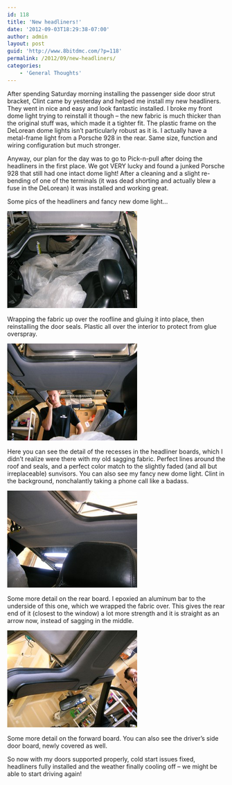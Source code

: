 ```yaml
---
id: 118
title: 'New headliners!'
date: '2012-09-03T18:29:38-07:00'
author: admin
layout: post
guid: 'http://www.8bitdmc.com/?p=118'
permalink: /2012/09/new-headliners/
categories:
    - 'General Thoughts'
---
```


After spending Saturday morning installing the passenger side door strut bracket, Clint came by yesterday and helped me install my new headliners. They went in nice and easy and look fantastic installed. I broke my front dome light trying to reinstall it though – the new fabric is much thicker than the original stuff was, which made it a tighter fit. The plastic frame on the DeLorean dome lights isn’t particularly robust as it is. I actually have a metal-frame light from a Porsche 928 in the rear. Same size, function and wiring configuration but much stronger.

Anyway, our plan for the day was to go to Pick-n-pull after doing the headliners in the first place. We got VERY lucky and found a junked Porsche 928 that still had one intact dome light! After a cleaning and a slight re-bending of one of the terminals (it was dead shorting and actually blew a fuse in the DeLorean) it was installed and working great.

Some pics of the headliners and fancy new dome light…

[![](/assets/images/2012/09/DSCN4080-300x224.jpg "DSCN4080")](/8bitdmc/assets/images/2012/09/DSCN4080.jpg)

Wrapping the fabric up over the roofline and gluing it into place, then reinstalling the door seals. Plastic all over the interior to protect from glue overspray.

[![](/assets/images/2012/09/DSCN4082-300x224.jpg "DSCN4082")](/8bitdmc/assets/images/2012/09/DSCN4082.jpg)

Here you can see the detail of the recesses in the headliner boards, which I didn’t realize were there with my old sagging fabric. Perfect lines around the roof and seals, and a perfect color match to the slightly faded (and all but irreplaceable) sunvisors. You can also see my fancy new dome light. Clint in the background, nonchalantly taking a phone call like a badass.

[![](/assets/images/2012/09/DSCN4084-300x224.jpg "DSCN4084")](/8bitdmc/assets/images/2012/09/DSCN4084.jpg)

Some more detail on the rear board. I epoxied an aluminum bar to the underside of this one, which we wrapped the fabric over. This gives the rear end of it (closest to the window) a lot more strength and it is straight as an arrow now, instead of sagging in the middle.

[![](/assets/images/2012/09/DSCN4087-300x224.jpg "DSCN4087")](/8bitdmc/assets/images/2012/09/DSCN4087.jpg)

Some more detail on the forward board. You can also see the driver’s side door board, newly covered as well.

So now with my doors supported properly, cold start issues fixed, headliners fully installed and the weather finally cooling off – we might be able to start driving again!